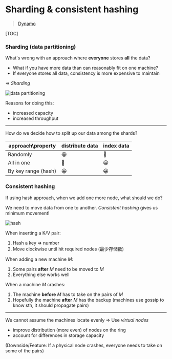 # Sharding & consistent hashing

> [Dynamo](https://www.allthingsdistributed.com/files/amazon-dynamo-sosp2007.pdf)

[TOC]

### Sharding (data partitioning)

What's wrong with an approach where **everyone** stores **all** the data?

* What if you have more data than can reasonably fit on one machine?
* If everyone stores all data, consistency is more expensive to maintain

=> *Sharding*

![data partitioning](https://user-images.githubusercontent.com/70138429/198867138-b54ae5f4-99a3-4a44-894a-108edcb2f677.png)

Reasons for doing this:

* increased capacity
* increased throughput

---

How do we decide how to split up our data among the shards?

| approach\property   | distribute data | index data |
| ------------------- | --------------- | ---------- |
| Randomly            | 😀               | 🥲          |
| All in one          | 🥲               | 😀          |
| By key range (hash) | 😀               | 😀          |

### Consistent hashing

If using hash approach, when we add one more node, what should we do?

We need to move data from one to another. *Consistent hashing* gives us minimum movement!

![hash](https://uploads.toptal.io/blog/image/129310/toptal-blog-image-1551794764808-260dc8495f15e76a523f52a512d48acb.png)

When inserting a K/V pair:

1. Hash a key => number
2. Move clockwise until hit required nodes (最少存储数)

When adding a new machine $M$:

1. Some pairs **after** $M$ need to be moved to $M$
2. Everything else works well

When a machine $M$ crashes:

1. The machine **before** $M$ has to take on the pairs of $M$
2. Hopefully the machine **after** $M$ has the backup (machines use gossip to know sth, it should propagate pairs)

---

We cannot assume the machines locate evenly => Use *virtual nodes*

* improve distribution (more even) of nodes on the ring
* account for differences in storage capacity

(Downside/Feature: If a physical node crashes, everyone needs to take on some of the pairs)

